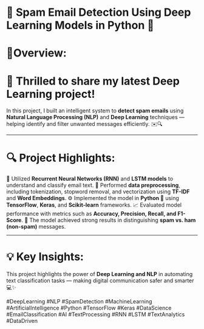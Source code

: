 # 📧 **Spam Email Detection Using Deep Learning Models in Python** 🤖

# 🚀**Overview:**

# 🚀 **Thrilled to share my latest Deep Learning project!**
In this project, I built an intelligent system to **detect spam emails** using **Natural Language Processing (NLP)** and **Deep Learning** techniques — helping identify and filter unwanted messages efficiently. ✉️🔍

----

# 🔍 **Project Highlights:**

🧠 Utilized **Recurrent Neural Networks (RNN)** and **LSTM models** to understand and classify email text.
🧾 Performed **data preprocessing**, including tokenization, stopword removal, and vectorization using **TF-IDF** and **Word Embeddings**.
⚙️ Implemented the model in **Python 🐍** using **TensorFlow**, **Keras**, and **Scikit-learn** frameworks.
📈 Evaluated model performance with metrics such as **Accuracy, Precision, Recall, and F1-Score**.
🎯 The model achieved strong results in distinguishing **spam vs. ham (non-spam)** messages.

----

# 💡 **Key Insights:**

This project highlights the power of **Deep Learning and NLP** in automating text classification tasks — making digital communication safer and smarter 💻✨

#DeepLearning #NLP #SpamDetection #MachineLearning #ArtificialIntelligence #Python #TensorFlow #Keras #DataScience #EmailClassification #AI #TextProcessing #RNN #LSTM #TextAnalytics #DataDriven

